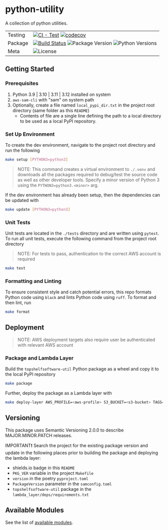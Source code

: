 # python-utility

A collection of python utilities.

| | |
| --- | --- |
| Testing | [![CI - Test](https://github.com/topshelfsoftware/python-utility/actions/workflows/unit-tests.yaml/badge.svg)](https://github.com/topshelfsoftware/python-utility/actions/workflows/unit-tests.yaml) [![codecov](https://codecov.io/gh/topshelfsoftware/python-utility/graph/badge.svg?token=OISAX9L8TV)](https://codecov.io/gh/topshelfsoftware/python-utility) |
| Package | [![Build Status](https://github.com/topshelfsoftware/python-utility/actions/workflows/build.yaml/badge.svg)](https://github.com/topshelfsoftware/python-utility/actions/workflows/build.yaml) ![Package Version](https://img.shields.io/badge/latest-v1.1.0-blue) ![Python Versions](https://img.shields.io/badge/python-3.9_%7C_3.10_%7C_3.11_%7C_3.12-blue?logo=python&logoColor=yellow) |
| Meta | ![License](https://img.shields.io/github/license/topshelfsoftware/python-utility.svg) |

## Getting Started

### Prerequisites

1. Python 3.9 | 3.10 | 3.11 | 3.12 installed on system
2. `aws-sam-cli` with "sam" on system path
3. Optionally, create a file named `local_pypi_dir.txt` in the project root directory (same folder as this `README`)
    - Contents of file are a single line defining the path to a local directory to be used as a local PyPI repository.

### Set Up Environment

To create the dev environment, navigate to the project root directory and run the following

```bash
make setup [PYTHON3=python3]
```

>NOTE: This command creates a virtual environment to `./.venv` and downloads all the
packages required to debug/test the source code as well as other developer tools. Specify
a minor version of Python 3 using the `PYTHON3=python3.<minor>` arg.

If the dev environment has already been setup, then the dependencies can be updated with

```bash
make update [PYTHON3=python3]
```

### Unit Tests

Unit tests are located in the `./tests` directory and are written using `pytest`.
To run all unit tests, execute the following command from the project root directory
>NOTE: For tests to pass, authentication to the correct AWS account is required

```bash
make test
```

### Formatting and Linting

To ensure consistent style and catch potential errors, this repo formats Python code using `black` and
lints Python code using `ruff`. To format and then lint, run

```bash
make format
```

## Deployment

>NOTE: AWS deployment targets also require user be authenticated with relevant AWS account

### Package and Lambda Layer

Build the `topshelfsoftware-util` Python package as a wheel and copy it to the local PyPI repository

```bash
make package
```

Further, deploy the package as a Lambda layer with

```bash
make deploy-layer AWS_PROFILE=<aws-profile> S3_BUCKET=<s3-bucket> TAGS="CustomerId={cid} ProjectId={pid}" [AWS_REGION=us-east-1]
```

## Versioning

This package uses Semantic Versioning 2.0.0 to describe MAJOR.MINOR.PATCH releases.

IMPORTANT❗
Search the project for the existing package version and update in the following places prior to building the package and deploying the lambda layer:

- shields.io badge in this `README`
- `PKG_VER` variable in the project `Makefile`
- `version` in the poetry `pyproject.toml`
- `PackageVersion` parameter in the `samconfig.toml`
- `topshelfsoftware-util` package in the `lambda_layer/deps/requirements.txt`

## Available Modules

See the list of [available modules](./docs/README.md#available-modules).
